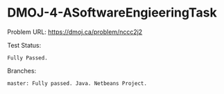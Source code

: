# DMOJ-4-ASoftwareEngieeringTask

Problem URL:
    https://dmoj.ca/problem/nccc2j2
    
Test Status:
    
    Fully Passed.
    
Branches:

    master: Fully passed. Java. Netbeans Project.
